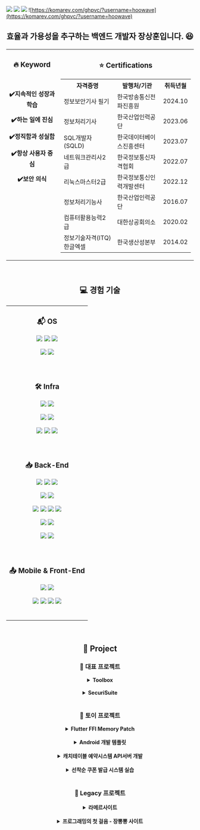 <a href="https://linktr.ee/hoowave"><img src="https://img.shields.io/badge/Link-linktree-blue"/></a>
<a href="https://blog.naver.com/ma5ter"><img src="https://img.shields.io/badge/Link-blog-blue"/></a>
<a href="http://hoowave.dothome.co.kr"><img src="https://img.shields.io/badge/Link-Site-blue"/></a>
![https://komarev.com/ghpvc/?username=hoowave](https://komarev.com/ghpvc/?username=hoowave)

## <p align="center"> 효율과 가용성을 추구하는 백엔드 개발자 장상훈입니다. 😆 </p>

<div align="center">
<table>
  <tr>
    <td valign="top">
      <h3 align="center">🔥 Keyword</h3>
      </br>
      <p align="center"><strong>✔️지속적인 성장과 학습</strong></p>
      <p align="center"><strong>✔️하는 일에 진심</strong></p>
      <p align="center"><strong>✔️정직함과 성실함</strong></p>
      <p align="center"><strong>✔️항상 사용자 중심</strong></p>
      <p align="center"><strong>✔️보안 의식</strong></p>
    </td>
    <td valign="top">
      <h3 align="center">⭐️ Certifications</h3>
      <table align="center">
        <tr>
          <th>자격증명</th>
          <th>발행처/기관</th>
          <th>취득년월</th>
        </tr>
        <tr>
          <td>정보보안기사 필기</td>
          <td>한국방송통신전파진흥원</td>
          <td>2024.10</td>
        </tr>
        <tr>
          <td>정보처리기사</td>
          <td>한국산업인력공단</td>
          <td>2023.06</td>
        </tr>
        <tr>
          <td>SQL개발자(SQLD)</td>
          <td>한국데이터베이스진흥센터</td>
          <td>2023.07</td>
        </tr>
        <tr>
          <td>네트워크관리사2급</td>
          <td>한국정보통신자격협회</td>
          <td>2022.07</td>
        </tr>
        <tr>
          <td>리눅스마스터2급</td>
          <td>한국정보통신인력개발센터</td>
          <td>2022.12</td>
        </tr>
        <tr>
          <td>정보처리기능사</td>
          <td>한국산업인력공단</td>
          <td>2016.07</td>
        </tr>
        <tr>
          <td>컴퓨터활용능력2급</td>
          <td>대한상공회의소</td>
          <td>2020.02</td>
        </tr>
        <tr>
          <td>정보기술자격(ITQ)한글엑셀</td>
          <td>한국생산성본부</td>
          <td>2014.02</td>
        </tr>
      </table>
    </td>
  </tr>
</table>
</div>
<br>

## <p align="center"> 💻 경험 기술 </p>

<div align="center">
<table>
  <tr>
    <td valign="top" colspan="2">
      <h3 align="center">📬 OS</h3>
      <p align="center">
      <img src="https://img.shields.io/badge/Windows-0078D4?style=flat-square&logo=Windows&logoColor=white"/></a>
      <img src="https://img.shields.io/badge/RedHat-EE0000?style=flat-square&logo=Redhat&logoColor=white"/></a>
      <img src="https://img.shields.io/badge/Debian-A81D33?style=flat-square&logo=Debian&logoColor=white"/></a>
      </p>
      <p align="center">
      <img src="https://img.shields.io/badge/Amazon%20Linux-232F3E?style=flat-square&logo=amazonaws&logoColor=white"/></a>
      <img src="https://img.shields.io/badge/Raspberry%20Pi%20OS-A22846?style=flat-square&logo=raspberrypi&logoColor=white"/></a>
      </p>
      <br>
    </td>
  </tr>
  <tr>
    <td valign="top" colspan="2">
      <h3 align="center">🛠 Infra</h3>
      <p align="center">
      <img src="https://img.shields.io/badge/Docker-2496ED?style=flat-square&logo=Docker&logoColor=white"/></a>
      <img src="https://img.shields.io/badge/Jenkins-D24939?style=flat-square&logo=jenkins&logoColor=white"/></a>
      </p>
      <p align="center">
      <img src="https://img.shields.io/badge/AWS%20EC2-FF9900?style=flat-square&logo=amazonec2&logoColor=white"/></a>
      <img src="https://img.shields.io/badge/AWS%20RDS-527FFF?style=flat-square&logo=amazonrds&logoColor=white"/></a>
      </p>
      <p align="center">
      <img src="https://img.shields.io/badge/AWS%20Route%2053-8C4FFF?style=flat-square&logo=amazonroute53&logoColor=white"/></a>
      <img src="https://img.shields.io/badge/AWS%20Amplify-FF9900?style=flat-square&logo=awsamplify&logoColor=white"/></a>
      <img src="https://img.shields.io/badge/AWS%20Certificate%20Manager-232F3E?style=flat-square&logo=amazonaws&logoColor=white"/></a>
      </p>
      <br>
    </td>
  </tr>
  <tr>
    <td valign="top" colspan="2">
      <h3 align="center">📥 Back-End</h3>
      <p align="center">
      <img src="https://img.shields.io/badge/Java-007396?style=flat-square&logo=Java&logoColor=white"/></a>
      <img src="https://img.shields.io/badge/Jsp&Servlet-FF8800?style=flat-square&logo=Jsp&Servlet&logoColor=white"/></a>
      <img src="https://img.shields.io/badge/SpringBoot-6DB33F?style=flat-square&logo=SpringBoot&logoColor=white"/></a>
      </p>
      <p align="center">
      <img src="https://img.shields.io/badge/Spring%20Security-6DB33F?style=flat-square&logo=springsecurity&logoColor=white"/></a>
      <img src="https://img.shields.io/badge/SpringCloud-3693F3?style=flat-square&logo=icloud&logoColor=white"/></a>
      </p>
      <p align="center">
      <img src="https://img.shields.io/badge/MyBatis-A100FF?style=flat-square&logo=MyBatis&logoColor=white"/></a>
      <img src="https://img.shields.io/badge/SpringDataJPA-DD1100?style=flat-square&logo=SpringDataJPA&logoColor=white"/></a>
      <img src="https://img.shields.io/badge/MySQL-4479A1?style=flat-square&logo=MySQL&logoColor=white"/></a>
      <img src="https://img.shields.io/badge/Oracle-F80000?style=flat-square&logo=Oracle&logoColor=white"/></a>
      </p>
      <p align="center">
      <img src="https://img.shields.io/badge/Redis-DC382D?style=flat-square&logo=redis&logoColor=white"/></a>
      <img src="https://img.shields.io/badge/Kafka-231F20?style=flat-square&logo=apachekafka&logoColor=white"/></a>
      </p>
      <p align="center">
      <img src="https://img.shields.io/badge/PHP-777BB4?style=flat-square&logo=PHP&logoColor=white"/></a>
      <img src="https://img.shields.io/badge/Laravel-FF2D20?style=flat-square&logo=laravel&logoColor=white"/></a>
      </p>
      <br>
    </td>
  </tr>
  <tr>
    <td valign="top" colspan="2">
      <h3 align="center">📤 Mobile & Front-End</h3>
      <p align="center">
      <img src="https://img.shields.io/badge/Android%20Jetpack%20Compose-3DDC84?style=flat-square&logo=android&logoColor=white"/></a>
      <img src="https://img.shields.io/badge/Flutter-02569B?style=flat-square&logo=flutter&logoColor=white"/></a>
      </p>
      <p align="center">
      <img src="https://img.shields.io/badge/Jquery-0769AD?style=flat-square&logo=jquery&logoColor=white"/></a>
      <img src="https://img.shields.io/badge/Thymeleaf-005F0F?style=flat-square&logo=thymeleaf&logoColor=white"/></a>
      <img src="https://img.shields.io/badge/Vue.js-4FC08D?style=flat-square&logo=vue.js&logoColor=white"/></a>
      <img src="https://img.shields.io/badge/React-61DAFB?style=flat-square&logo=react&logoColor=black"/></a>
      </p>
      <br>
    </td>
  </tr>
</table>
</div>
<br>

## <p align="center"> 📖 Project </p>
<div align="center">

<h3 align="center">🔷 대표 프로젝트</h3>
<details>
<summary><strong>Toolbox</strong></summary>
- 수행 기간 : 2024.02.01 ~ 현재</br>
- 주요 역할 : 백엔드 API 서버 개발, 프론트엔드 인터페이스 구현 및 AWS 배포</br>
- 주요 내용 : 누구나 필요한 서비스를, 누구나 쉽게 사용할 수 있도록 만드는 프로젝트</br>
<h3><a href="https://github.com/hoowave/toolbox-backend">Backend 👉</a> | <a href="https://github.com/hoowave/toolbox-frontend">Frontend 👉</a></h3>
</details>
<br>

<details>
<summary><strong>SecuriSuite</strong></summary>
- 수행 기간 : 2024.01.10 ~ 2024.02.05</br>
- 주요 역할 : API 서버 개발 및 인터페이스 제작, 도커 배포</br>
- 주요 내용 : SecuriSuite는 브라우저에서 정보 보안 도구를 사용하기 위한 그래픽 인터페이스입니다.</br>
또한, 본 프로젝트는 기존 JSP 기반의 "라메르 사이트"를 현대적인 웹 개발 표준과 확장성을 고려하여 전면적으로 리팩토링하는 작업입니다.</br>
<h3><a href="https://github.com/hoowave/SecuriSuite">SecuriSuite 👉</a></h3>
</details>
<br>
<h3 align="center">🔷 토이 프로젝트</h3>


<details>
<summary><strong>Flutter FFI Memory Patch</strong></summary>
- 수행 기간 : 2024.10.01 ~ 2024.11.01</br>
- 주요 역할 : Flutter와 C++ DLL을 FFI로 연동하여 Windows 메모리 패치 프로그램 개발</br>
- 주요 내용 : Windows API를 활용한 프로세스 메모리 접근 및 수정 기능 구현, GetX 아키텍처를 통한 상태관리</br>
- 사용 기술 : Flutter, Dart, C++, Windows API, FFI(Foreign Function Interface)</br>
<h3><a href="https://github.com/hoowave/flutter_ffi_memory_patch">Flutter FFI Memory Patch 👉</a></h3>
</details>
<br>

<details>
<summary><strong>Android 개발 템플릿</strong></summary>
- 수행 기간 : 2024.09.01 ~ 2024.10.01</br>
- 주요 역할 : Android 개발을 위한 최신 아키텍처 기반의 템플릿 개발</br>
- 주요 내용 : Jetpack Compose, KSP, MVVM, Hilt를 결합하여 효율적인 개발 환경 구축</br>
- 사용 기술 : Kotlin, Jetpack Compose, KSP, Hilt, MVVM</br>
<h3><a href="https://github.com/hoowave/aos-ksp-hilt">Android 개발 템플릿 👉</a></h3>
</details>
<br>

<details>
<summary><strong>캐치테이블 예약시스템 API서버 개발</strong></summary>
- 수행 기간 : 2023.11.01 ~ 2023.12.01</br>
- 주요 역할 : DDD(도메인 주도 개발)을 통한 MSA기반 API서버 개발</br>
<h3><a href="https://github.com/hoowave/Catchtable">캐치테이블 예약시스템 👉</a></h3>
</details>
<br>

<details>
<summary><strong>선착순 쿠폰 발급 시스템 실습</strong></summary>
- 수행 기간 : 2023.12.01 ~ 2024.01.01</br>
- 주요 역할 : 데이터의 성능과 정합성에 대한 고민 - redis를 사용하여 성능 향상 및 kafka를 사용하여 몰리는 트래픽 처리</br>
<h3><a href="https://github.com/hoowave/coupon-system">선착순 쿠폰 발급 시스템 👉</a></h3>
</details>

<br>
<h3 align="center">🔷 Legacy 프로젝트</h3>

<details>
<summary><strong>라메르사이트</strong></summary>
- 수행 기간 : 2023.07.01 ~ 2023.09.01</br>
- 주요 역할 : 쉘 스크립트 작성 및 데이터 처리</br>
- 업무 성과 : 웹에서 사용자의 입력을 받아 리눅스 명령을 수행하여 결과를 반환하는 사이트 도구</br>
(웹 크롤링, 웹 미러링, 사전파일 생성과 그 파일을 이용해 보안 테스팅 도구 등 기능 제공)</br>
<h3><a href="https://github.com/hoowave/Legacy_Project_Lamer">라메르사이트 👉</a></h3>
</details>
<br>

<details>
<summary><strong>프로그래밍의 첫 걸음 - 장뽕뽕 사이트</strong></summary>
- 수행 기간 : 2023.01.01 ~ 현재</br>
- 주요 역할 : 화면 설계 및 서비스기획</br>
- 업무 성과 : 웹에서 마우스 클릭을 통해 광물을 캐고, 얻은 돈으로 무기를 사고 강화할 수 있는</br>
"광물 캐서 무기 강화하기" 콘셉트의 게임 및 커뮤니티 사이트 제작 및 운영중</br>
<h3><a href="http://hoowave.dothome.co.kr">장뽕뽕사이트 👉</a></h3>
</details>

</div>

